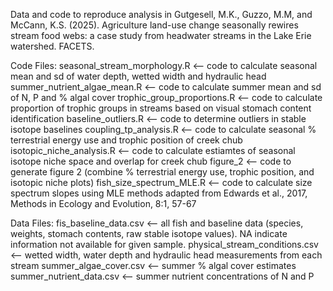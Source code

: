 Data and code to reproduce analysis in Gutgesell, M.K., Guzzo, M.M, and McCann, K.S. (2025). Agriculture land-use change seasonally rewires stream food webs: a case study from headwater streams in the Lake Erie watershed. FACETS. 

Code Files:
seasonal_stream_morphology.R <-- code to calculate seasonal mean and sd of water depth, wetted width and hydraulic head
summer_nutrient_algae_mean.R <-- code to calculate summer mean and sd of N, P and % algal cover
trophic_group_proportions.R <-- code to calculate proportion of trophic groups in streams based on visual stomach content identification
baseline_outliers.R <-- code to determine outliers in stable isotope baselines
coupling_tp_analysis.R <-- code to calculate seasonal % terrestrial energy use and trophic position of creek chub 
isotopic_niche_analysis.R <-- code to calculate estiamtes of seasonal isotope niche space and overlap for creek chub
figure_2 <-- code to generate figure 2 (combine % terrestrial energy use, trophic position, and isotopic niche plots)
fish_size_spectrum_MLE.R <-- code to calculate size spectrum slopes using MLE methods adapted from Edwards et al., 2017, Methods in Ecology and Evolution, 8:1, 57-67

Data Files: 
fis_baseline_data.csv <-- all fish and baseline data (species, weights, stomach contents, raw stable isotope values). NA indicate information not available for given sample. 
physical_stream_conditions.csv <-- wetted width, water depth and hydraulic head measurements from each stream
summer_algae_cover.csv <-- summer % algal cover estimates
summer_nutrient_data.csv <-- summer nutrient concentrations of N and P

